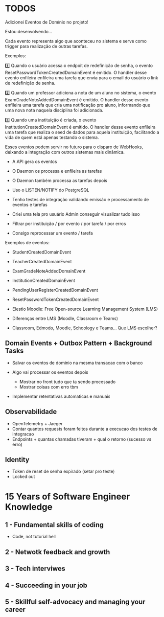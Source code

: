 # TODOS





Adicionei Eventos de Domínio no projeto!

Estou desenvolvendo...

Cada evento representa algo que aconteceu no sistema e serve como trigger para realização de outras tarefas.

Exemplos:

1️⃣ Quando o usuário acessa o endpoit de redefinição de senha, o evento ResetPasswordTokenCreatedDomainEvent é emitido.
O handler desse evento enfileira enfileira uma tarefa que envia para o email do usuário o link de redefinição de senha.

2️⃣ Quando um professor adiciona a nota de um aluno no sistema, o evento ExamGradeNoteAddedDomainEvent é emitido.
O handler desse evento enfileira uma tarefa que cria uma notificação pro aluno, informando que uma nova nota naquela disciplina foi adicionada.

3️⃣ Quando uma instituição é criada, o evento InstitutionCreatedDomainEvent é emitido.
O handler desse evento enfileira uma tarefa que realiza o seed de dados para aquela instituição, facilitando a vida de quem está apenas testando o sistema.

Esses eventos podem servir no futuro para o disparo de WebHooks, deixando a integração com outros sistemas mais dinâmica.

- A API gera os eventos
- O Daemon os processa e enfileira as tarefas
- O Daemon também processa as tarefas depois
- Uso o LISTEN/NOTIFY do PostgreSQL
- Tenho testes de integração validando emissão e processamento de eventos e tarefas
- Criei uma tela pro usuário Admin conseguir visualizar tudo isso


- Filtrar por instituição / por evento / por tarefa / por erros
- Consigo reprocessar um evento / tarefa






Exemplos de eventos:

- StudentCreatedDomainEvent
- TeacherCreatedDomainEvent
- ExamGradeNoteAddedDomainEvent
- InstitutionCreatedDomainEvent
- PendingUserRegisterCreatedDomainEvent
- ResetPasswordTokenCreatedDomainEvent














- Elestio Moodle: Free Open-source Learning Management System (LMS)
- Diferenças entre LMS (Moodle, Classroom e Teams)
- Classroom, Edmodo, Moodle, Schoology e Teams... Que LMS escolher?

## Domain Events + Outbox Pattern + Background Tasks

- Salvar os eventos de dominio na mesma transacao com o banco

- Algo vai processar os eventos depois
    - Mostrar no front tudo que ta sendo processado
    - Mostrar coisas com erro tbm

- Implementar retentativas automaticas e manuais






## Observabilidade

- OpenTelemetry + Jaeger
- Contar quantos requests foram feitos durante a execucao dos testes de integracao
- Endpoints + quantas chamadas tiveram + qual o retorno (sucesso vs erro)



## Identity

- Token de reset de senha expirado (setar pro teste)
- Locked out




# 15 Years of Software Engineer Knowledge

## 1 - Fundamental skills of coding

- Code, not tutorial hell

## 2 - Netwotk feedback and growth

## 3 - Tech interviwes

## 4 - Succeeding in your job

## 5 - Skillful self-advocacy and managing your career




